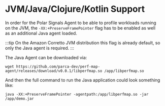 # JVM/Java/Clojure/Kotlin Support

In order for the Polar Signals Agent to be able to profile workloads running on the JVM, the `-XX:+PreserveFramePointer` flag has to be enabled as well as an additional Java agent loaded.

:::tip
On the Amazon Corretto JVM distribution this flag is already default, so only the Java agent is required.
:::

The Java Agent can be downloaded via:

```
wget https://github.com/parca-dev/perf-map-agent/releases/download/v0.0.1/libperfmap.so /app/libperfmap.so
```

And then the full command to run the Java application could look something like:

```
java -XX:+PreserveFramePointer -agentpath:/app/libperfmap.so -jar /app/demo.jar
```
